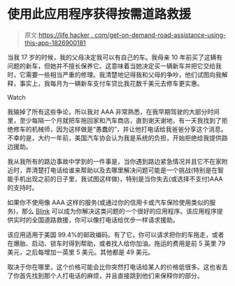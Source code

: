 # 使用此应用程序获得按需道路救援

> 原文:[https://life hacker . com/get-on-demand-road-assistance-using-this-app-1826900181](https://lifehacker.com/get-on-demand-roadside-assistance-using-this-app-1826900181)

当我 17 岁的时候，我的父母决定我可以有自己的车。我母亲 10 年前买了这辆有问题的新车，但她并不擅长保养它。这意味着当她决定买一辆新车并把它交给我时，它需要一些相当严重的修理。我清楚地记得我和父母的争吵，他们试图向我解释，事实上，我每月为一辆新车支付车贷比我花数千美元去修车更实惠。

Watch

我输掉了所有这些争论，所以我对 AAA 非常熟悉，在我早期驾驶的大部分时间里，至少每隔一个月就把车拖回家和汽车商店，直到谢天谢地，有一天我找到了拒绝修车的机械师，因为这样做是“愚蠢的”，并让他打电话给我爸爸分享这个消息。不幸的是，大约一年前，美国汽车协会认为我是系统的负担，开始拒绝给我提供路边援助。

我从我所有的路边事故中学到的一件事是，当你遇到路边紧急情况并且它不在家附近时，弄清楚打电话给谁来帮助以及去哪里解决问题可能是一个挑战(特别是在智能手机出现之前的日子里，我试图这样做)，特别是当你失去(或选择不支付)AAA 的支持时。

如果你不使用像 AAA 这样的服务(或通过你的信用卡或汽车保险使用类似的服务)，那么 [Blink](https://www.blinkroadside.com/#/) 可以成为你解决这类问题的一个很好的应用程序。该应用程序提供实时的全国道路救援，你可以像打电话给优步一样请求援助。

该应用适用于美国 99.4%的邮政编码。有了它，你可以请求把你的车拖走，或者在爆胎、启动、锁车时得到帮助，或者找人给你加油。拖运的费用是前 5 英里 79 美元，之后每增加一英里 5 美元。其他都是 49 美元。

取决于你在哪里，这个价格可能会比你突然打电话给某人的价格低很多。这也省去了你首先找到那个人打电话的麻烦，并且直接跳到他们来保释你的部分。